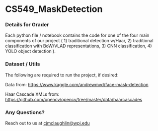 # CS549_MaskDetection

### Details for Grader

Each python file / notebook contains the code for one of the four main components of our project ( 1) traditional detection w/Haar, 2) traditional classification with BoW/VLAD representations, 3) CNN classification, 4) YOLO object detection ).

### Dataset / Utils

The following are required to run the project, if desired:

Data from: https://www.kaggle.com/andrewmvd/face-mask-detection

Haar Cascade XMLs from: https://github.com/opencv/opencv/tree/master/data/haarcascades


### Any Questions?

Reach out to us at cjmclaughlin@wpi.edu
